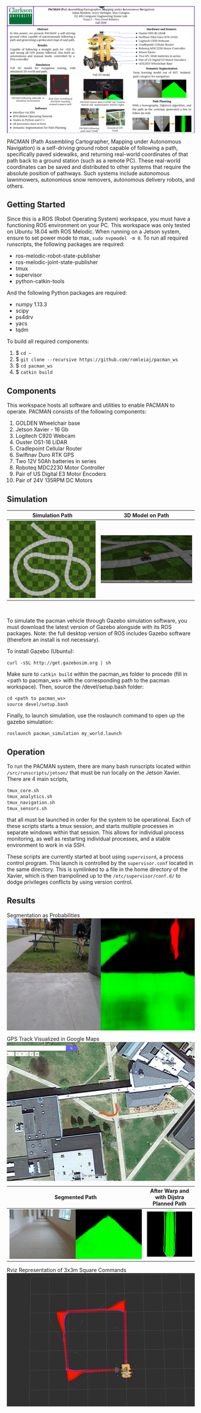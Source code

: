<img src="/data/Documentation/cropped_poster.png" alt="poster" align="center">

PACMAN (Path Assembling Cartographer, Mapping under Autonomous Navigation) is a self-driving ground robot capable of following a path, specifically paved sidewalks, and returning real-world coordinates of that path back to a ground station (such as a remote PC). These real-world coordinates can be saved and distributed to other systems that require the absolute position of pathways. Such systems include autonomous lawnmowers, autonomous snow removers, autonomous delivery robots, and others.

## Getting Started
Since this is a ROS (Robot Operating System) workspace, you must have a functioning ROS environment on your PC. This workspace was only tested on Ubuntu 18.04 with ROS Melodic. When running on a Jetson system, ensure to set power mode to max, `sudo nvpmodel -m 0`. 
To run all required runscripts, the following packages are required:
* ros-melodic-robot-state-publisher
* ros-melodic-joint-state-publisher
* tmux
* supervisor
* python-catkin-tools

And the following Python packages are required:
* numpy 1.13.3
* scipy
* ps4drv
* yacs
* tqdm

To build all required components:
1. $ `cd ~`
2. $ `git clone --recursive https://github.com/romleiaj/pacman_ws`
3. $ `cd pacman_ws`
4. $ `catkin build`


## Components
This workspace hosts all software and utilities to enable PACMAN to operate.
PACMAN consists of the following components:
1. GOLDEN Wheelchair base
2. Jetson Xavier - 16 Gb
3. Logitech C920 Webcam
4. Ouster OS1-16 LiDAR
5. Cradlepoint Cellular Router
6. Swiftnav Duro RTK GPS
7. Two 12V 50Ah batteries in series
8. Roboteq MDC2230 Motor Controller
9. Pair of US Digital E3 Motor Encoders
10. Pair of 24V 135RPM DC Motors

## Simulation
Simulation Path            |  3D Model on Path
:-------------------------:|:-------------------------:
![](/data/Visualization/top-down-path.png)  |  ![](/data/Visualization/pacman-sidewalk.png)

&nbsp;

To simulate the pacman vehicle through Gazebo simulation software, you must download the latest version of Gazebo alongside with its ROS packages. Note: the full desktop version of ROS includes Gazebo software (therefore an install is not necessary).

To install Gazebo (Ubuntu):
```
curl -sSL http://get.gazebosim.org | sh
```
Make sure to `catkin build` within the pacman_ws folder to procede (fill in \<path to pacman_ws\> with the corresponding path to the pacman workspace). Then, source the /devel/setup.bash folder:
```
cd <path to pacman_ws>
source devel/setup.bash
```
Finally, to launch simulation, use the roslaunch command to open up the gazebo simulation:
```
roslaunch pacman_simulation my_world.launch 
```

## Operation

To run the PACMAN system, there are many bash runscripts located within `/src/runscripts/jetson/` that must be run locally on the Jetson Xavier. There are 4 main scripts, 
```
tmux_core.sh
tmux_analytics.sh
tmux_navigation.sh
tmux_sensors.sh
```
that all must be launched in order for the system to be operational. Each of these scripts starts a tmux session, and starts multiple processes in separate windows within that session. This allows for individual process monitoring, as well as restarting individual processes, and a stable environment to work in via SSH.

These scripts are currently started at boot using `supervisord`, a process control program. This launch is controlled by the `supervisor.conf` located in the same directory. This is symlinked to a file in the home directory of the Xavier, which is then trampolined up to the `/etc/supervisor/conf.d/` to dodge privileges conflicts by using version control.

## Results
Segmentation as Probabilities
<img src="/data/Visualization/orig_plus_seg.png" alt="segment" align="center" height="300">

GPS Track Visualized in Google Maps
<img src="/data/Visualization/gps-track.png" alt="gps" align="center">

Segmented Path                       | After Warp and with Dijstra Planned Path
:-----------------------------------:|:-----------------------------------:
![](/data/Visualization/path-indoors.png)  |  ![](/data/Visualization/path-planned.png)


Rviz Representation of 3x3m Square Commands
<img src="/data/Visualization/rviz-nav.png" alt="rviznav" align="center">
